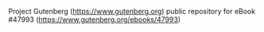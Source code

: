 Project Gutenberg (https://www.gutenberg.org) public repository for eBook #47993 (https://www.gutenberg.org/ebooks/47993)
